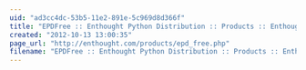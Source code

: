 ```yaml
---
uid: "ad3cc4dc-53b5-11e2-891e-5c969d8d366f"
title: "EPDFree :: Enthought Python Distribution :: Products :: Enthought, Inc."
created: "2012-10-13 13:00:35"
page_url: "http://enthought.com/products/epd_free.php"
filename: "EPDFree :: Enthought Python Distribution :: Products :: Enthought, Inc..html"
---
```

